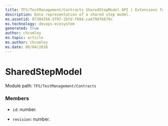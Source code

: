 ```yaml
---
title: TFS/TestManagement/Contracts SharedStepModel API | Extensions for Azure DevOps Services
description: Data representation of a shared step model.
ms.assetid: 07304356-5f97-2bfd-f084-ca4798f6679c
ms.technology: devops-ecosystem
generated: true
author: chcomley
ms.topic: article
ms.author: chcomley
ms.date: 08/04/2016
---
```


# SharedStepModel

Module path: `TFS/TestManagement/Contracts`


### Members

* `id`: number. 

* `revision`: number. 

